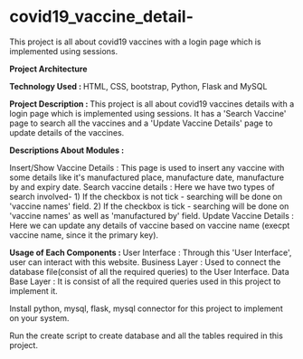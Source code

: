 # covid19_vaccine_detail-

This project is all about covid19 vaccines with a login page which is implemented using sessions.

<b> Project Architecture </b> 

<b> Technology Used : </b> HTML, CSS, bootstrap, Python, Flask and MySQL

<b> Project Description : </b> This project is all about covid19 vaccines details with a login page which is implemented using sessions. It has a 'Search Vaccine' page to search all the vaccines and a 'Update Vaccine Details' page to update details of the vaccines.

<b> Descriptions About Modules : </b>

Insert/Show Vaccine Details : This page is used to insert any vaccine with some details like it's manufactured place, manufacture date, manufacture by and expiry date.
Search vaccine details : Here we have two types of search involved-
                          1) If the checkbox is not tick - searching will be done on 'vaccine names' field.
                          2) If the checkbox is tick - searching will be done on 'vaccine names' as well as 'manufactured by' field.
Update Vaccine Details : Here we can update any details of vaccine based on vaccine name (execpt vaccine name, since it the primary key).

<b> Usage of Each Components : </b>
User Interface : Through this 'User Interface', user can interact with this website.
Business Layer : Used to connect the database file(consist of all the required queries) to the User Interface.
Data Base Layer : It is consist of all the required queries used in this project to implement it.


Install python, mysql, flask, mysql connector for this project to implement on your system.

Run the create script to create database and all the tables required in this project.
